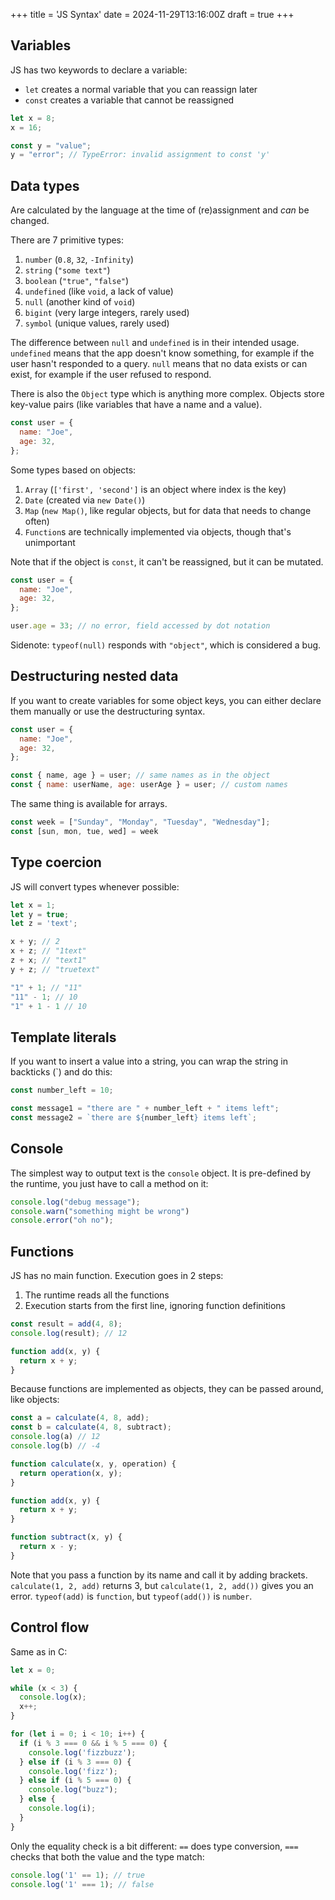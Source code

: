 +++
title = 'JS Syntax'
date = 2024-11-29T13:16:00Z
draft = true
+++

## Variables

JS has two keywords to declare a variable:
- `let` creates a normal variable that you can reassign later
- `const` creates a variable that cannot be reassigned

```js
let x = 8;
x = 16;
```

```js
const y = "value";
y = "error"; // TypeError: invalid assignment to const 'y'
```

## Data types

Are calculated by the language at the time of (re)assignment and *can* be changed.

There are 7 primitive types:
1. `number` (`0.8`, `32`, `-Infinity`)
2. `string` (`"some text"`)
3. `boolean` (`"true"`, `"false"`)
4. `undefined` (like `void`, a lack of value)
5. `null` (another kind of `void`)
6. `bigint` (very large integers, rarely used)
7. `symbol` (unique values, rarely used)

The difference between `null` and `undefined` is in their intended usage.
`undefined` means that the app doesn't know something,
for example if the user hasn't responded to a query.
`null` means that no data exists or can exist,
for example if the user refused to respond.

There is also the `Object` type which is anything more complex.
Objects store key-value pairs (like variables that have a name and a value).
```js
const user = {
  name: "Joe",
  age: 32,
};
```

Some types based on objects:
1. `Array` (`['first', 'second']` is an object where index is the key)
2. `Date` (created via `new Date()`)
3. `Map` (`new Map()`, like regular objects, but for data that needs to change often)
4. `Function`s are technically implemented via objects, though that's unimportant

Note that if the object is `const`, it can't be reassigned, but it can be mutated.
```js
const user = {
  name: "Joe",
  age: 32,
};

user.age = 33; // no error, field accessed by dot notation
```

Sidenote: `typeof(null)` responds with `"object"`, which is considered a bug.

## Destructuring nested data

If you want to create variables for some object keys, you can either declare them manually
or use the destructuring syntax.

```js
const user = {
  name: "Joe",
  age: 32,
};

const { name, age } = user; // same names as in the object
const { name: userName, age: userAge } = user; // custom names
```

The same thing is available for arrays.

```js
const week = ["Sunday", "Monday", "Tuesday", "Wednesday"];
const [sun, mon, tue, wed] = week
```

## Type coercion

JS will convert types whenever possible:
```js
let x = 1;
let y = true;
let z = 'text';

x + y; // 2
x + z; // "1text"
z + x; // "text1"
y + z; // "truetext"

"1" + 1; // "11"
"11" - 1; // 10
"1" + 1 - 1 // 10
```

## Template literals

If you want to insert a value into a string, you can wrap the string in
backticks (\`) and do this:
```js
const number_left = 10;

const message1 = "there are " + number_left + " items left";
const message2 = `there are ${number_left} items left`;
```

## Console

The simplest way to output text is the `console` object.
It is pre-defined by the runtime, you just have to call a method on it:
```js
console.log("debug message");
console.warn("something might be wrong")
console.error("oh no");
```

## Functions

JS has no main function. Execution goes in 2 steps:
1. The runtime reads all the functions
2. Execution starts from the first line, ignoring function definitions

```js
const result = add(4, 8);
console.log(result); // 12

function add(x, y) {
  return x + y;
}
```

Because functions are implemented as objects,
they can be passed around, like objects:
```js
const a = calculate(4, 8, add);
const b = calculate(4, 8, subtract);
console.log(a) // 12
console.log(b) // -4

function calculate(x, y, operation) {
  return operation(x, y);
}

function add(x, y) {
  return x + y;
}

function subtract(x, y) {
  return x - y;
}
```

Note that you pass a function by its name and call it by adding brackets.
`calculate(1, 2, add)` returns 3, but `calculate(1, 2, add())` gives you an error.
`typeof(add)` is `function`, but `typeof(add())` is `number`.

## Control flow

Same as in C:
```js
let x = 0;

while (x < 3) {
  console.log(x);
  x++;
}

for (let i = 0; i < 10; i++) {
  if (i % 3 === 0 && i % 5 === 0) {
    console.log('fizzbuzz');
  } else if (i % 3 === 0) {
    console.log('fizz');
  } else if (i % 5 === 0) {
    console.log("buzz");
  } else {
    console.log(i);
  }
}
```

Only the equality check is a bit different:
`==` does type conversion,
`===` checks that both the value and the type match:

```js
console.log('1' == 1); // true
console.log('1' === 1); // false
```
